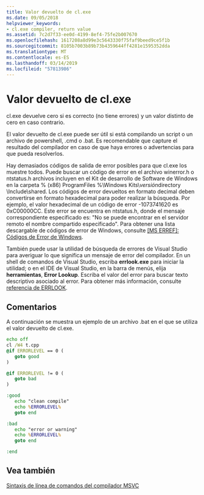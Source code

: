 ```yaml
---
title: Valor devuelto de cl.exe
ms.date: 09/05/2018
helpviewer_keywords:
- cl.exe compiler, return value
ms.assetid: 7c2d7f33-ee0d-4199-8ef4-75fe2b007670
ms.openlocfilehash: 1617208a8d99e3c5643330f75faf9beed9ce5f1b
ms.sourcegitcommit: 8105b7003b89b73b4359644ff4281e1595352dda
ms.translationtype: MT
ms.contentlocale: es-ES
ms.lasthandoff: 03/14/2019
ms.locfileid: "57813986"
---
```

# <a name="return-value-of-clexe"></a>Valor devuelto de cl.exe

cl.exe devuelve cero si es correcto (no tiene errores) y un valor distinto de cero en caso contrario.

El valor devuelto de cl.exe puede ser útil si está compilando un script o un archivo de powershell, .cmd o .bat. Es recomendable que capture el resultado del compilador en caso de que haya errores o advertencias para que pueda resolverlos.

Hay demasiados códigos de salida de error posibles para que cl.exe los muestre todos. Puede buscar un código de error en el archivo winerror.h o ntstatus.h archivos incluyen en el Kit de desarrollo de Software de Windows en la carpeta % (x86) ProgramFiles %\Windows Kits\\<em>versión</em>directory \Include\shared\. Los códigos de error devueltos en formato decimal deben convertirse en formato hexadecimal para poder realizar la búsqueda. Por ejemplo, el valor hexadecimal de un código de error -1073741620 es 0xC00000CC. Este error se encuentra en ntstatus.h, donde el mensaje correspondiente especificado es: "No se puede encontrar en el servidor remoto el nombre compartido especificado". Para obtener una lista descargable de códigos de error de Windows, consulte [ &#91;MS ERREF&#93;: Códigos de Error de Windows](https://msdn.microsoft.com/library/cc231196).

También puede usar la utilidad de búsqueda de errores de Visual Studio para averiguar lo que significa un mensaje de error del compilador. En un shell de comandos de Visual Studio, escriba **errlook.exe** para iniciar la utilidad; o en el IDE de Visual Studio, en la barra de menús, elija **herramientas**, **Error Lookup**. Escriba el valor del error para buscar texto descriptivo asociado al error. Para obtener más información, consulte [referencia de ERRLOOK](errlook-reference.md).

## <a name="remarks"></a>Comentarios

A continuación se muestra un ejemplo de un archivo .bat en el que se utiliza el valor devuelto de cl.exe.

```cmd
echo off
cl /W4 t.cpp
@if ERRORLEVEL == 0 (
   goto good
)

@if ERRORLEVEL != 0 (
   goto bad
)

:good
   echo "clean compile"
   echo %ERRORLEVEL%
   goto end

:bad
   echo "error or warning"
   echo %ERRORLEVEL%
   goto end

:end
```

## <a name="see-also"></a>Vea también

[Sintaxis de línea de comandos del compilador MSVC](compiler-command-line-syntax.md)
